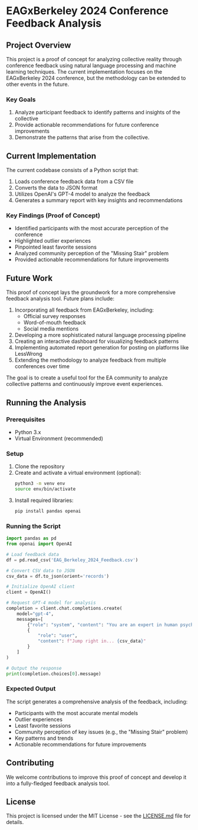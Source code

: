 # EAGxBerkeley 2024 Conference Feedback Analysis

## Project Overview

This project is a proof of concept for analyzing collective reality through conference feedback using natural language processing and machine learning techniques. The current implementation focuses on the EAGxBerkeley 2024 conference, but the methodology can be extended to other events in the future.

### Key Goals
1. Analyze participant feedback to identify patterns and insights of the collective
2. Provide actionable recommendations for future conference improvements
3. Demonstrate the patterns that arise from the collective.

## Current Implementation

The current codebase consists of a Python script that:
1. Loads conference feedback data from a CSV file
2. Converts the data to JSON format
3. Utilizes OpenAI's GPT-4 model to analyze the feedback
4. Generates a summary report with key insights and recommendations

### Key Findings (Proof of Concept)

- Identified participants with the most accurate perception of the conference
- Highlighted outlier experiences
- Pinpointed least favorite sessions
- Analyzed community perception of the "Missing Stair" problem
- Provided actionable recommendations for future improvements

## Future Work

This proof of concept lays the groundwork for a more comprehensive feedback analysis tool. Future plans include:

1. Incorporating all feedback from EAGxBerkeley, including:
   - Official survey responses
   - Word-of-mouth feedback
   - Social media mentions
2. Developing a more sophisticated natural language processing pipeline
3. Creating an interactive dashboard for visualizing feedback patterns
4. Implementing automated report generation for posting on platforms like LessWrong
5. Extending the methodology to analyze feedback from multiple conferences over time

The goal is to create a useful tool for the EA community to analyze collective patterns and continuously improve event experiences.

## Running the Analysis

### Prerequisites
- Python 3.x
- Virtual Environment (recommended)

### Setup
1. Clone the repository
2. Create and activate a virtual environment (optional):
   ```bash
   python3 -m venv env
   source env/bin/activate
   ```
3. Install required libraries:
   ```bash
   pip install pandas openai
   ```

### Running the Script
```python
import pandas as pd
from openai import OpenAI

# Load feedback data
df = pd.read_csv('EAG_Berkeley_2024_Feedback.csv')

# Convert CSV data to JSON
csv_data = df.to_json(orient='records')

# Initialize OpenAI client
client = OpenAI()

# Request GPT-4 model for analysis
completion = client.chat.completions.create(
    model="gpt-4",
    messages=[
        {"role": "system", "content": "You are an expert in human psychology and collective psychology..."},
        {
            "role": "user",
            "content": f"Jump right in... {csv_data}"
        }
    ]
)

# Output the response
print(completion.choices[0].message)
```

### Expected Output
The script generates a comprehensive analysis of the feedback, including:
- Participants with the most accurate mental models
- Outlier experiences
- Least favorite sessions
- Community perception of key issues (e.g., the "Missing Stair" problem)
- Key patterns and trends
- Actionable recommendations for future improvements

## Contributing

We welcome contributions to improve this proof of concept and develop it into a fully-fledged feedback analysis tool.

## License

This project is licensed under the MIT License - see the [LICENSE.md](LICENSE.md) file for details.
